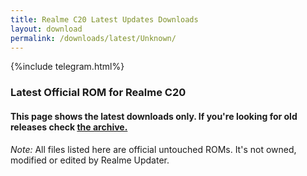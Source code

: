 ```yaml
---
title: Realme C20 Latest Updates Downloads
layout: download
permalink: /downloads/latest/Unknown/
---
```

<script>
    $(document).ready(function () {
        loadLatest("Unknown");
    });
</script>

{%include telegram.html%}

<div class="col-12 mx-auto">
    <h3 class="title bg-light p-2 rounded">Latest Official ROM for Realme C20</h3>
    <h4>This page shows the latest downloads only. If you're looking for old releases check
        <a href="/downloads/archive/Unknown/">the archive.</a></h4>
    <p><i>Note: </i>All files listed here are official untouched ROMs.
        It's not owned, modified or edited by Realme Updater.</p>
    <div id="downloads">
    </div>
</div>